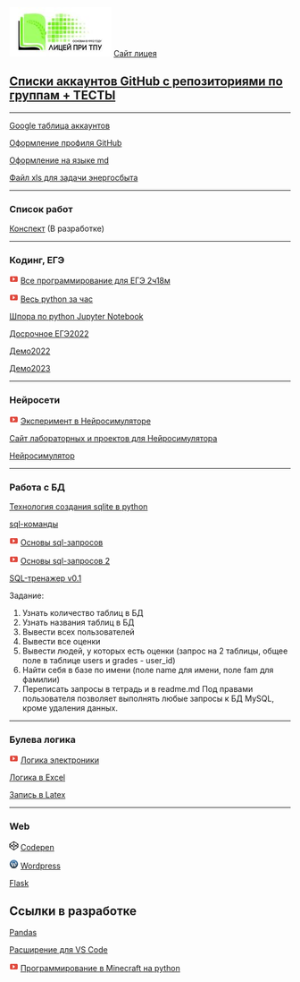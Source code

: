 ![](logo.jpg)       [Сайт лицея](https://portal.tpu.ru/lyceum)

## [Списки аккаунтов GitHub с репозиториями по группам + ТЕСТЫ](https://pavka21.github.io)

***********

[Google таблица аккаунтов](http://clck.ru/326VLa)

[Оформление профиля GitHub](https://itnan.ru/post.php?c=1&p=649363)

[Оформление на языке md](https://gist.github.com/Jekins/2bf2d0638163f1294637#Links)

[Файл xls для задачи энергосбыта](https://github.com/lyctpu/help/blob/main/Исполнение_Томскэнергосбыт%20в%20ЕИС_.xls)

-------------
### Список работ
[Конспект](https://github.com/lyctpu/lyctpu.github.io/blob/main/%D0%BA%D0%BE%D0%BD%D1%81%D0%BF%D0%B5%D0%BA%D1%82.txt)
(В разработке)

-----------
### Кодинг, ЕГЭ

![Урок на youtube](youtube16.png) [Все программирование для ЕГЭ 2ч18м](https://www.youtube.com/watch?v=iTFwN9ckS9k)

![Урок на youtube](youtube16.png) [Весь python за час](https://www.youtube.com/watch?v=-v5m3XnVpC8)

[Шпора по python Jupyter Notebook](https://github.com/lyctpu/lyctpu.github.io/blob/main/python%20%D1%88%D0%BF%D0%BE%D1%80%D0%B0.ipynb)

[Досрочное ЕГЭ2022](https://100ballnik.com/%D0%B2%D0%B0%D1%80%D0%B8%D0%B0%D0%BD%D1%82-%D1%81-%D0%B4%D0%BE%D1%81%D1%80%D0%BE%D1%87%D0%BD%D0%BE%D0%B3%D0%BE-%D0%B5%D0%B3%D1%8D-2022-%D0%BF%D0%BE-%D0%B8%D0%BD%D1%84%D0%BE%D1%80%D0%BC%D0%B0%D1%82/?ysclid=l9i2tuwgl4196137770)

[Демо2022](https://github.com/pavka21/ege/blob/main/2023demo/ege2022.ipynb)

[Демо2023](https://github.com/pavka21/ege/blob/main/2022demo/ege2023.ipynb)

------
### Нейросети

![Урок на youtube](youtube16.png) [Эксперимент в Нейросимуляторе](https://www.youtube.com/watch?v=n9_gP_ZoviA)

[Сайт лабораторных и проектов для Нейросимулятора](https://lbai.ru/)

[Нейросимулятор](https://www.lbai.ru/#;show;install)

-----
### Работа с БД

[Технология создания sqlite в python](https://pythonru.com/osnovy/sqlite-v-python)

[sql-команды](https://tproger.ru/translations/sql-recap/)

![Урок на youtube](youtube16.png) [Основы sql-запросов](https://youtu.be/_-3rTE8ygnI)

![Урок на youtube](youtube16.png) [Основы sql-запросов 2](https://www.youtube.com/watch?v=pSg8qlMXKf4)


[SQL-тренажер v0.1](https://github.com/lyctpu/help/blob/main/dbsql_client_v0.1.exe)

Задание:
1. Узнать количество таблиц в БД
2. Узнать названия таблиц в БД
3. Вывести всех пользователей
4. Вывести все оценки
5. Вывести людей, у которых есть оценки (запрос на 2 таблицы, общее поле в таблице users и grades - user_id)
6. Найти себя в базе по имени (поле name для имени, поле fam для фамилии)
6. Переписать запросы в тетрадь и в readme.md
Под правами пользователя позволяет выполнять любые запросы к БД MySQL, кроме удаления данных.

------
### Булева логика

![Урок на youtube](youtube16.png) [Логика электроники](https://www.youtube.com/watch?v=rva16jfbdWE)

[Логика в Excel](https://urok.1sept.ru/articles/519412?ysclid=l9987yvlcg727714146)

[Запись в Latex](http://fkn.ktu10.com/?q=node/8716&ysclid=l9qf3ml74m339828792)

-----
### Web

![](free-icon-codepen-2111501.png) [Codepen](https://codepen.io/)

![](wordpress256.png) [Wordpress](https://wordpress.com/ru/)

[Flask](https://proproprogs.ru/flask/flask-chto-eto-takoe-wsgi-prilozhenie)

## Ссылки в разработке

[Pandas](https://webtort.ru/%D0%BA%D0%B0%D0%BA-%D0%B2%D1%8B%D0%B2%D0%B5%D1%81%D1%82%D0%B8-%D0%B2%D1%81%D1%8E-%D1%82%D0%B0%D0%B1%D0%BB%D0%B8%D1%86%D1%83-%D0%B2-pandas/)

[Расширение для VS Code](https://dev-gang.ru/article/vs-code-opublikuite-svoe-snippet-rasshirenie-fh6iqx47qn/)

![Урок на youtube](youtube16.png) [Программирование в Minecraft на python](https://tproger.ru/articles/programmirovanie-na-python-v-minecraft-besplatnye-videouroki-dlja-detej-i-podrostkov-dlja-detej-ot-9-let/)


